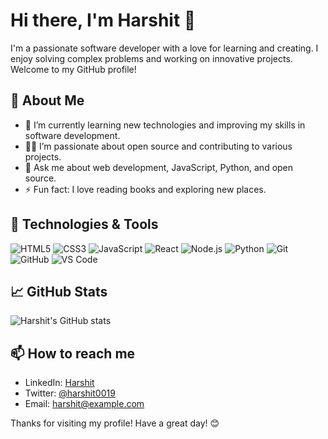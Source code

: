 # Hi there, I'm Harshit 👋

I'm a passionate software developer with a love for learning and creating. I enjoy solving complex problems and working on innovative projects. Welcome to my GitHub profile!

## 🚀 About Me

- 🌱 I’m currently learning new technologies and improving my skills in software development.
- 👨‍💻 I’m passionate about open source and contributing to various projects.
- 💬 Ask me about web development, JavaScript, Python, and open source.
- ⚡ Fun fact: I love reading books and exploring new places.

## 🔧 Technologies & Tools

![HTML5](https://img.shields.io/badge/-HTML5-E34F26?style=flat&logo=html5&logoColor=white)
![CSS3](https://img.shields.io/badge/-CSS3-1572B6?style=flat&logo=css3&logoColor=white)
![JavaScript](https://img.shields.io/badge/-JavaScript-F7DF1E?style=flat&logo=javascript&logoColor=black)
![React](https://img.shields.io/badge/-React-61DAFB?style=flat&logo=react&logoColor=black)
![Node.js](https://img.shields.io/badge/-Node.js-339933?style=flat&logo=node.js&logoColor=white)
![Python](https://img.shields.io/badge/-Python-3776AB?style=flat&logo=python&logoColor=white)
![Git](https://img.shields.io/badge/-Git-F05032?style=flat&logo=git&logoColor=white)
![GitHub](https://img.shields.io/badge/-GitHub-181717?style=flat&logo=github&logoColor=white)
![VS Code](https://img.shields.io/badge/-VS%20Code-007ACC?style=flat&logo=visual-studio-code&logoColor=white)

## 📈 GitHub Stats

![Harshit's GitHub stats](https://github-readme-stats.vercel.app/api?username=harshit0019&show_icons=true&theme=radical)

## 📫 How to reach me

- LinkedIn: [Harshit](https://www.linkedin.com/in/harshit0019/)
- Twitter: [@harshit0019](https://twitter.com/harshit0019)
- Email: [harshit@example.com](mailto:harshit@example.com)

Thanks for visiting my profile! Have a great day! 😊

<!---
harshit0019/harshit0019 is a ✨ special ✨ repository because its `README.md` (this file) appears on your GitHub profile.
You can click the Preview link to take a look at your changes.
--->
